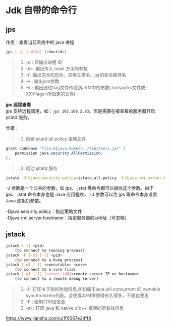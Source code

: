 # Jdk 自带的命令行

## jps

作用：查看当前系统中的 java 进程

```bash
jps [-q] [-mlvV] [<hostid>]
```

>1. -q : 只输出进程 ID
>2. -m : 输出传入 main 方法的参数
>3. -l : 输出完全的包名，应用主类名，jar的完全路径名
>4. -v : 输出jvm参数
>5. -V : 输出通过flag文件传递到JVM中的参数(.hotspotrc文件或-XX:Flags=所指定的文件)


**jps 远程查看**  
jps 支持远程调用，如：`jps 192.168.2.83`。但是需要在被查看的服务器开启 jstatd 服务。

步骤：
>1. 创建 jstatd.all.policy 策略文件
```java
grant codebase "file:${java.home}/../lib/tools.jar" {
    permission java.security.AllPermission;
};
```

>2. 启动 jstatd 服务
```bash
jstatd -J-Djava.security.policy=jstatd.all.policy -J-Djava.rmi.server.hostname=192.168.31.241
```

-J 参数是一个公共的参数，如 jps、 jstat 等命令都可以接收这个参数。由于 jps、 jstat 命令本身也是 Java 应用程序， -J 参数可以为 jps 等命令本身设置 Java 虚拟机参数。

-Djava.security.policy：指定策略文件  
-Djava.rmi.server.hostname：指定服务器的ip地址（可忽略）


## jstack


```bash
jstack [-l] <pid>
    (to connect to running process)
jstack -F [-m] [-l] <pid>
    (to connect to a hung process)
jstack [-m] [-l] <executable> <core>
    (to connect to a core file)
jstack [-m] [-l] [server_id@]<remote server IP or hostname>
    (to connect to a remote debug server)
```

>1. -l : 打印关于锁的附加信息,例如属于java.util.concurrent 的 ownable synchronizers列表。会使得JVM停顿得长久得多，不建议使用
>2. -F : 强制打印栈信息
>3. -m : 打印 java 和 native c/c++ 框架的所有栈信息


https://www.jianshu.com/u/1f0067e24ff8




